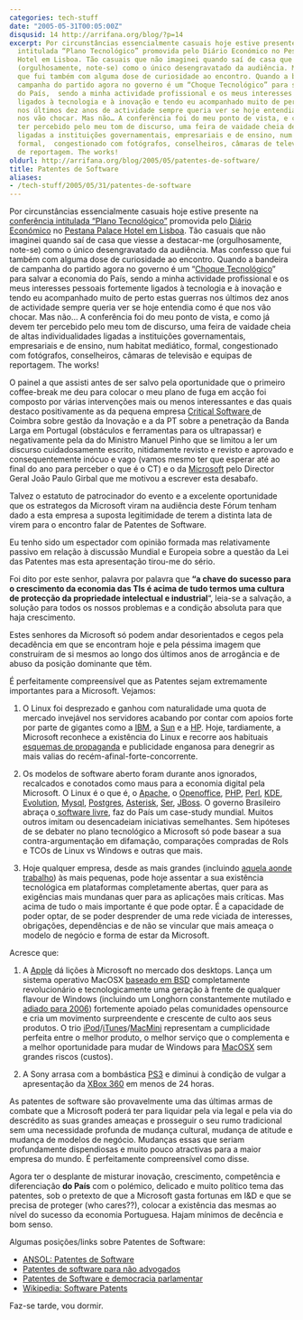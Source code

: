 ```yaml
---
categories: tech-stuff
date: "2005-05-31T00:05:00Z"
disqusid: 14 http://arrifana.org/blog/?p=14
excerpt: Por circunstâncias essencialmente casuais hoje estive presente na conferência
  intitulada “Plano Tecnológico” promovida pelo Diário Económico no Pestana Palace
  Hotel em Lisboa. Tão casuais que não imaginei quando saí de casa que viesse a destacar-me
  (orgulhosamente, note-se) como o único desengravatado da audiência. Mas confesso
  que fui também com alguma dose de curiosidade ao encontro. Quando a bandeira de
  campanha do partido agora no governo é um “Choque Tecnológico” para salvar a economia
  do País,  sendo a minha actividade profissional e os meus interesses pessoais fortemente
  ligados à tecnologia e à inovação e tendo eu acompanhado muito de perto estas guerras
  nos últimos dez anos de actividade sempre queria ver se hoje entendia como é que
  nos vão chocar. Mas não… A conferência foi do meu ponto de vista, e como já devem
  ter percebido pelo meu tom de discurso, uma feira de vaidade cheia de altas individualidades
  ligadas a instituições governamentais, empresariais e de ensino, num habitat mediático,
  formal,  congestionado com fotógrafos, conselheiros, câmaras de televisão e equipas
  de reportagem. The works!
oldurl: http://arrifana.org/blog/2005/05/patentes-de-software/
title: Patentes de Software
aliases:
- /tech-stuff/2005/05/31/patentes-de-software
---
```


Por circunstâncias essencialmente casuais hoje estive presente na [conferência intitulada “Plano Tecnológico”][1] promovida pelo [Diário Económico][2] no [Pestana Palace Hotel em Lisboa][3]. Tão casuais que não imaginei quando saí de casa que viesse a destacar-me (orgulhosamente, note-se) como o único desengravatado da audiência. Mas confesso que fui também com alguma dose de curiosidade ao encontro. Quando a bandeira de campanha do partido agora no governo é um “[Choque Tecnológico][4]” para salvar a economia do País,  sendo a minha actividade profissional e os meus interesses pessoais fortemente ligados à tecnologia e à inovação e tendo eu acompanhado muito de perto estas guerras nos últimos dez anos de actividade sempre queria ver se hoje entendia como é que nos vão chocar. Mas não…
A conferência foi do meu ponto de vista, e como já devem ter percebido pelo meu tom de discurso, uma feira de vaidade cheia de altas individualidades ligadas a instituições governamentais, empresariais e de ensino, num habitat mediático, formal,  congestionado com fotógrafos, conselheiros, câmaras de televisão e equipas de reportagem. The works!

O painel a que assisti antes de ser salvo pela oportunidade que o primeiro coffee-break me deu para colocar o meu plano de fuga em acção foi composto por várias intervenções mais ou menos interessantes e das quais destaco positivamente as da pequena empresa [Critical Software ][5]de Coimbra sobre gestão da Inovação e a da PT sobre a penetração da Banda Larga em Portugal (obstáculos e ferramentas para os ultrapassar) e negativamente pela da do Ministro Manuel Pinho que se limitou a ler um discurso cuidadosamente escrito, nitidamente revisto e revisto e aprovado e consequentemente inócuo e vago (vamos mesmo ter que esperar até ao final do ano para perceber o que é o CT) e o da [Microsoft][6] pelo Director Geral João Paulo Girbal que me motivou a escrever esta desabafo.

Talvez o estatuto de patrocinador do evento e a excelente oportunidade que os estrategos da Microsoft viram na audiência deste Fórum tenham dado a esta empresa a suposta legitimidade de terem a distinta lata de virem para o encontro falar de Patentes de Software.

Eu tenho sido um espectador com opinião formada mas relativamente passivo em relação à discussão Mundial e Europeia sobre a questão da Lei das Patentes mas esta apresentação tirou-me do sério.

Foi dito por este senhor, palavra por palavra que **“a chave do sucesso para o crescimento da economia das TIs é acima de tudo termos uma cultura de protecção da propriedade intelectual e industrial**“, leia-se a salvação, a solução para todos os nossos problemas e a condição absoluta para que haja crescimento.

Estes senhores da Microsoft só podem andar desorientados e cegos pela decadência em que se encontram hoje e pela péssima imagem que construíram de si mesmos ao longo dos últimos anos de arrogância e de abuso da posição dominante que têm.

É perfeitamente compreensível que as Patentes sejam extremamente importantes para a Microsoft. Vejamos:

1. O Linux foi desprezado e ganhou com naturalidade uma quota de mercado invejável nos servidores acabando por contar com apoios forte por parte de gigantes como a [IBM][7], a [Sun][8] e a [HP][9]. Hoje, tardiamente, a Microsoft reconhece a existência do Linux e recorre aos habituais [esquemas de propaganda][10] e publicidade enganosa para denegrir as mais valias do recém-afinal-forte-concorrente.

2. Os modelos de software aberto foram durante anos ignorados, recalcados e conotados como maus para a economia digital pela Microsoft. O Linux é o que é, o [Apache][11], o [Openoffice][12], [PHP][13], [Perl][14], [KDE][15], [Evolution][16], [Mysql][17], [Postgres][18], [Asterisk][19], [Ser][20], [JBoss][21]. O governo Brasileiro abraça o[ software livre][22], faz do País um case-study mundial. Muitos outros imitam ou desencadeiam iniciativas semelhantes. Sem hipóteses de se debater no plano tecnológico a Microsoft só pode basear a sua contra-argumentação em difamação, comparações compradas de RoIs e TCOs de Linux vs Windows e outras  que mais.

3. Hoje qualquer empresa, desde as mais grandes (incluindo [aquela aonde trabalho][23]) às mais pequenas, pode hoje assentar a sua existência tecnológica em plataformas completamente abertas, quer para as exigências mais mundanas quer para as aplicações mais críticas. Mas acima de tudo o mais importante é que pode optar. É a capacidade de poder optar, de se poder desprender de uma rede viciada de interesses, obrigações, dependências e de não se vincular que mais ameaça o modelo de negócio e forma de estar da Microsoft.

Acresce que:

1. A [Apple][24] dá lições à Microsoft no mercado dos desktops. Lança um sistema operativo MacOSX [baseado em BSD][25] completamente revolucionário e tecnologicamente uma geração à frente de qualquer flavour de Windows (incluindo um Longhorn constantemente mutilado e [adiado para 2006][26]) fortemente apoiado pelas comunidades opensource e cria um movimento surpreendente e crescente de culto aos seus produtos. O trio [iPod][27]/[iTunes][28]/[MacMini][29] representam a cumplicidade perfeita entre o melhor produto, o melhor serviço que o complementa e a melhor oportunidade para mudar de Windows para [MacOSX][30] sem grandes riscos (custos).

2. A Sony arrasa com a bombástica [PS3][31] e diminui à condição de vulgar a apresentação da [XBox 360][32] em menos de 24 horas.

As patentes de software são provavelmente uma das últimas armas de combate que a Microsoft  poderá ter para liquidar pela via legal e pela via do descrédito as suas grandes ameaças e prosseguir o seu rumo tradicional sem uma necessidade profunda de mudança cultural, mudança de atitude e mudança de modelos de negócio. Mudanças essas que seriam profundamente dispendiosas e muito pouco atractivas para a maior empresa do mundo. É perfeitamente compreensível como disse.

Agora ter o desplante de misturar inovação, crescimento, competência e diferenciação **do País** com o polémico, delicado e muito político tema das patentes, sob o pretexto de que a Microsoft gasta fortunas em I&D e que se precisa de proteger (who cares??), colocar a existência das mesmas ao nível do sucesso da economia Portuguesa. Hajam mínimos de decência e bom senso.

Algumas posições/links sobre Patentes de Software:

 * [ANSOL: Patentes de Software][33]
 * [Patentes de software para não advogados][34]
 * [Patentes de Software e democracia parlamentar][35]
 * [Wikipedia: Software Patents][36]

Faz-se tarde, vou dormir.

[1]: http://www.diarioeconomico.com/edicion_impresa/imagenes/2005/PDF/plano.pdf
[2]: http://www.de.iol.pt/
[3]: http://www.pestana.com/PT/Hoteis/LisboaPortoCascais/Palace/
[4]: http://www.ps.pt/bases/bp.htm
[5]: http://www.criticalsoftware.com/
[6]: http://www.microsoft.com/portugal/
[7]: http://www-1.ibm.com/linux/
[8]: http://www.sun.com/software/linux/index.xml
[9]: http://h10018.www1.hp.com/wwsolutions/linux/
[10]: http://pls.mrnet.pt/index.php?article=134&visual=1&id=1
[11]: http://www.apache.org/
[12]: http://www.openoffice.org/
[13]: http://www.php.net/
[14]: http://www.perl.com/
[15]: http://www.kde.org/
[16]: http://www.novell.com/products/desktop/features/evolution.html
[17]: http://www.mysql.com/
[18]: http://www.postgresql.org/
[19]: http://www.asterisk.org/
[20]: http://www.iptel.org/ser/
[21]: http://www.jboss.org/products/index
[22]: http://portal.softwarelivre.org/
[23]: http://www.sapo.pt/
[24]: http://www.apple.com/
[25]: http://www.apple.com/macosx/features/unix/
[26]: http://www.internetnews.com/dev-news/article.php/3400941
[27]: http://www.apple.com/ipod/
[28]: http://www.apple.com/itunes/
[29]: http://www.apple.com/macmini/
[30]: http://www.apple.com/macosx/overview/
[31]: http://www.gamespot.com/news/2005/05/16/news_6124681.html
[32]: http://www.xbox.com/en-US/xbox360/factsheet.htm
[33]: http://www.ansol.org/politica/patentes/
[34]: http://www.ansol.org/politica/patentes/patentes-nao-advogados.pdf
[35]: http://swpat.ffii.org/
[36]: http://en.wikipedia.org/wiki/Software_patent